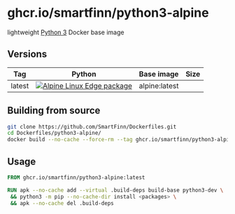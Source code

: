 # ghcr.io/smartfinn/python3-alpine

lightweight [Python 3](http://www.python.org) Docker base image

## Versions

| Tag    | Python | Base image | Size |
|--------|--------|------------|------|
| latest | [![Alpine Linux Edge package](https://repology.org/badge/version-only-for-repo/alpine_edge/python.svg)](https://repology.org/project/python/versions) | alpine:latest | |

## Building from source

```sh
git clone https://github.com/SmartFinn/Dockerfiles.git
cd Dockerfiles/python3-alpine/
docker build --no-cache --force-rm --tag ghcr.io/smartfinn/python3-alpine .
```

## Usage

```dockerfile
FROM ghcr.io/smartfinn/python3-alpine:latest

RUN apk --no-cache add --virtual .build-deps build-base python3-dev \
 && python3 -m pip --no-cache-dir install <packages> \
 && apk --no-cache del .build-deps
```
